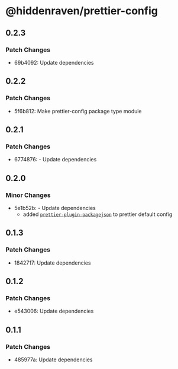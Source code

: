# @hiddenraven/prettier-config

## 0.2.3

### Patch Changes

- 69b4092: Update dependencies

## 0.2.2

### Patch Changes

- 5f6b812: Make prettier-config package type module

## 0.2.1

### Patch Changes

- 6774876: - Update dependencies

## 0.2.0

### Minor Changes

- 5e1b52b: - Update dependencies
  - added [`prettier-plugin-packagejson`](https://www.npmjs.com/package/prettier-plugin-packagejson) to prettier default config

## 0.1.3

### Patch Changes

- 1842717: Update dependencies

## 0.1.2

### Patch Changes

- e543006: Update dependencies

## 0.1.1

### Patch Changes

- 485977a: Update dependencies
